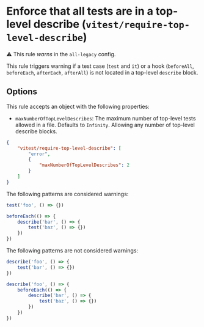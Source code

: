 # Enforce that all tests are in a top-level describe (`vitest/require-top-level-describe`)

⚠️ This rule _warns_ in the `all-legacy` config.

<!-- end auto-generated rule header -->

This rule triggers warning if a test case (`test` and `it`) or a hook (`beforeAll`, `beforeEach`, `afterEach`, `afterAll`) is not located in a top-level `describe` block.


## Options

This rule accepts an object with the following properties: 

- `maxNumberOfTopLevelDescribes`: The maximum number of top-level tests allowed in a file. Defaults to `Infinity`. Allowing any number of top-level describe blocks.

```json
{
	"vitest/require-top-level-describe": [
		"error", 
		{ 
			"maxNumberOfTopLevelDescribes": 2 
		}
	]
}
```



The following patterns are considered warnings:

```js
test('foo', () => {})

beforeEach(() => {
	describe('bar', () => {
		test('baz', () => {})
	})
})


```

The following patterns are not considered warnings:

```js
describe('foo', () => {
	test('bar', () => {})
})

describe('foo', () => {
	beforeEach(() => {
		describe('bar', () => {
			test('baz', () => {})
		})
	})
})

```




